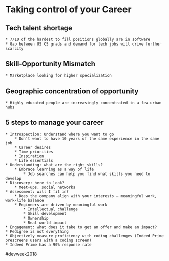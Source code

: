# Taking control of your Career
## Tech talent shortage
	* 7/10 of the hardest to fill positions globally are in software
	* Gap between US CS grads and demand for tech jobs will drive further scarcity
## Skill-Opportunity Mismatch
	* Marketplace looking for higher specialization
## Geographic concentration of opportunity
	* Highly educated people are increasingly concentrated in a few urban hubs
## 5 steps to manage your career
	* Introspection: Understand where you want to go
		* Don’t want to have 10 years of the same experience in the same job
		* Career desires
		* Time priorities
		* Inspiration
		* Life essentials
	* Understanding: what are the right skills?
		* Embrace learning as a way of life
			* Job searches can help you find what skills you need to develop
	* Discovery: here to look?
		* Meet-ups, social networks
	* Assessment: will I fit in?
		* Does the company align with your interests — meaningful work, work-life balance
		* Engineers are driven by meaningful work
			* Intellectual challenge
			* Skill development
			* Ownership
			* Real-world impact
	* Engagement: what does it take to get an offer and make an impact?
	* Pedigree is not everything
	* Objectively measure proficiency with coding challenges (Indeed Prime prescreens users with a coding screen)
	* Indeed Prime has a 90% response rate
#devweek2018